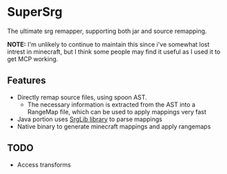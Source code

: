 SuperSrg
=========
The ultimate srg remapper, supporting both jar and source remapping.

**NOTE:** I'm unlikely to continue to maintain this since i've somewhat lost intrest in minecraft,
but I think some people may find it useful as I used it to get MCP working.

## Features
- Directly remap source files, using spoon AST.
  - The necessary information is extracted from the AST into a RangeMap file,
    which can be used to apply mappings very fast
- Java portion uses [SrgLib library](https://github.com/Techcable/SrgLib) to parse mappings
- Native binary to generate minecraft mappings and apply rangemaps

## TODO
- Access transforms
